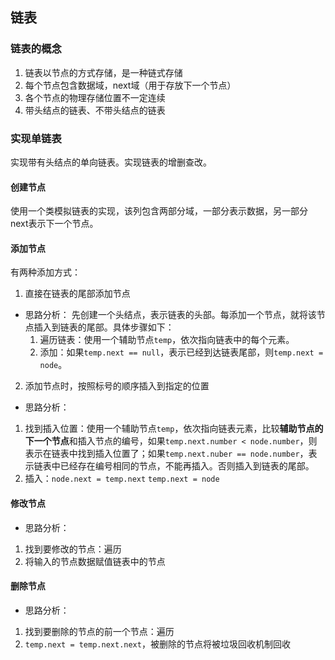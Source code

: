 ## 链表

### 链表的概念

1. 链表以节点的方式存储，是一种链式存储
2. 每个节点包含数据域，next域（用于存放下一个节点）
3. 各个节点的物理存储位置不一定连续
4. 带头结点的链表、不带头结点的链表

### 实现单链表
实现带有头结点的单向链表。实现链表的增删查改。

#### 创建节点
使用一个类模拟链表的实现，该列包含两部分域，一部分表示数据，另一部分next表示下一个节点。

#### 添加节点

有两种添加方式：

1. 直接在链表的尾部添加节点

* 思路分析：
    先创建一个头结点，表示链表的头部。每添加一个节点，就将该节点插入到链表的尾部。具体步骤如下：
    1. 遍历链表：使用一个辅助节点`temp`，依次指向链表中的每个元素。
    2. 添加：如果`temp.next == null`，表示已经到达链表尾部，则`temp.next = node`。

2. 添加节点时，按照标号的顺序插入到指定的位置

* 思路分析：
1. 找到插入位置：使用一个辅助节点`temp`，依次指向链表元素，比较**辅助节点的下一个节点**和插入节点的编号，如果`temp.next.number < node.number`，则表示在链表中找到插入位置了；如果`temp.next.nuber == node.number`，表示链表中已经存在编号相同的节点，不能再插入。否则插入到链表的尾部。
2. 插入：`node.next = temp.next` `temp.next = node`

#### 修改节点

* 思路分析：
1. 找到要修改的节点：遍历
2. 将输入的节点数据赋值链表中的节点

#### 删除节点

* 思路分析：
1. 找到要删除的节点的前一个节点：遍历
2. `temp.next = temp.next.next`，被删除的节点将被垃圾回收机制回收